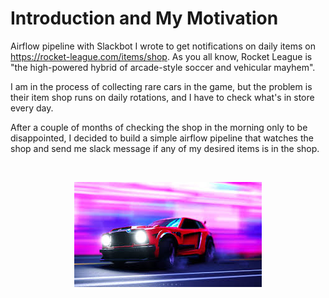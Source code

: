 # Introduction and My Motivation

Airflow pipeline with Slackbot I wrote to get notifications on daily items on https://rocket-league.com/items/shop.
As you all know, Rocket League is "the high-powered hybrid of arcade-style soccer and vehicular mayhem".

I am in the process of collecting rare cars in the game, but the problem is their item shop runs on daily rotations, and I have to check what's in store every day.

After a couple of months of checking the shop in the morning only to be disappointed, I decided to build a simple airflow pipeline that watches the shop and send me slack message if any of my desired items is in the shop.

<br>
<p align="center">
  <img src="beautiful_beast.png" />
</p>